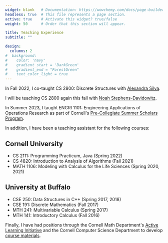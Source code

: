 ```yaml
---
widget: blank   # Documentation: https://wowchemy.com/docs/page-builder/
headless: true  # This file represents a page section.
active: true    # Activate this widget? true/false
weight: 50      # Order that this section will appear.

title: Teaching Experience
subtitle: ""

design:
  columns: 2
#  background: 
#    color: 'navy'
#    gradient_start = 'DarkGreen'  
#    gradient_end = "ForestGreen"
#    text_color_light = true
---
```


In Fall 2022, I co-taught CS 2800: Discrete Structures with <a href="https://alexandrasilva.org/#/main.html">Alexandra Silva</a>.

I will be teaching CS 2800 again this fall with <a href="https://www.noahsd.com/">Noah Stephens-Davidowitz</a>.

In Summer 2023, I taught ENGRI 1101: Engineering Applications of Operations Research as part of Cornell's <a href="https://sce.cornell.edu/courses/roster/pssp">Pre-Collegiate Summer Scholars Program</a>.

In addition, I have been a teaching assistant for the following courses:

## Cornell University

- CS 2111: Programming Practicum, Java (Spring 2022)
- CS 4820: Introduction to Analysis of Algorithms (Fall 2021)
- MATH 1106: Modeling with Calculus for the Life Sciences (Spring 2020, 2021)


## University at Buffalo

- CSE 250: Data Structures in C++ (Spring 2017, 2018)
- CSE 191: Discrete Mathematics (Fall 2017)
- MTH 241: Multivariable Calculus (Spring 2017)
- MTH 141: Introductory Calculus (Fall 2016)


Finally, I have had positions through the Cornell Math Department's [Active Learning Initiative](https://e.math.cornell.edu/sites/activelearn/) and the Cornell Computer Science Department to develop [course materials](materials/about/). 

